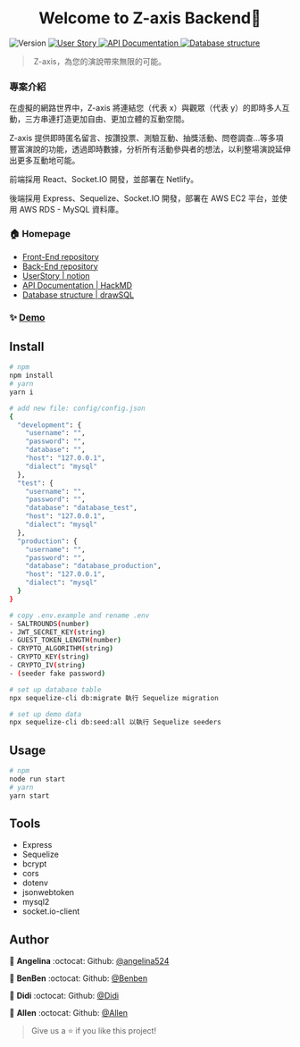 <h1 align="center">Welcome to Z-axis Backend👋</h1>

<p>
  <img alt="Version" src="https://img.shields.io/badge/version-0.1.0-blue.svg?cacheSeconds=2592000" />
  <a href="https://www.notion.so/didijhong/Z-axis-User-Story-3f51e7514f114ac984b34b95aaeeb8fd" target="_blank">
    <img alt="User Story" src="https://img.shields.io/badge/User Story-yes-brightgreen.svg" />
  </a>
  <a href="https://hackmd.io/LBJwuLekR_mO9pIdLfhSZQ?view" target="_blank">
    <img alt="API Documentation" src="https://img.shields.io/badge/API Documentation-yes-brightgreen.svg" />
  </a>
  <a href="https://drawsql.app/z-axis/diagrams/z-axis-sql#" target="_blank">
    <img alt="Database structure" src="https://img.shields.io/badge/Database structure-yes-brightgreen.svg" />
  </a>
</p>

> Z-axis，為您的演說帶來無限的可能。

### 專案介紹

在虛擬的網路世界中，Z-axis 將連結您（代表 x）與觀眾（代表 y）的即時多人互動，三方串連打造更加自由、更加立體的互動空間。

Z-axis 提供即時匿名留言、按讚投票、測驗互動、抽獎活動、問卷調查…等多項豐富演說的功能，透過即時數據，分析所有活動參與者的想法，以利整場演說延伸出更多互動地可能。

前端採用 React、Socket.IO 開發，並部署在 Netlify。

後端採用 Express、Sequelize、Socket.IO 開發，部署在 AWS EC2 平台，並使用 AWS RDS - MySQL 資料庫。

### 🏠 Homepage
- [Front-End repository](https://github.com/angelina524/final-project-Z-axis-frontend/tree/dev)
- [Back-End repository](https://github.com/angelina524/final-project-Z-axis-backend/tree/dev)
- [UserStory | notion](https://www.notion.so/didijhong/Z-axis-User-Story-3f51e7514f114ac984b34b95aaeeb8fd)
- [API Documentation | HackMD](https://hackmd.io/LBJwuLekR_mO9pIdLfhSZQ)
- [Database structure | drawSQL](https://drawsql.app/z-axis/diagrams/z-axis-sql#)

### ✨ [Demo](https://zaxis.netlify.app/#/)

## Install

```sh
# npm
npm install
# yarn
yarn i

# add new file: config/config.json
{
  "development": {
    "username": "",
    "password": "",
    "database": "",
    "host": "127.0.0.1",
    "dialect": "mysql"
  },
  "test": {
    "username": "",
    "password": "",
    "database": "database_test",
    "host": "127.0.0.1",
    "dialect": "mysql"
  },
  "production": {
    "username": "",
    "password": "",
    "database": "database_production",
    "host": "127.0.0.1",
    "dialect": "mysql"
  }
}

# copy .env.example and rename .env
- SALTROUNDS(number)
- JWT_SECRET_KEY(string)
- GUEST_TOKEN_LENGTH(number)
- CRYPTO_ALGORITHM(string)
- CRYPTO_KEY(string)
- CRYPTO_IV(string)
- (seeder fake password)

# set up database table
npx sequelize-cli db:migrate 執行 Sequelize migration

# set up demo data
npx sequelize-cli db:seed:all 以執行 Sequelize seeders
```

## Usage

```sh
# npm
node run start
# yarn
yarn start
```

## Tools
- Express
- Sequelize
- bcrypt
- cors
- dotenv
- jsonwebtoken
- mysql2
- socket.io-client

## Author

👤 **Angelina** :octocat: Github: [@angelina524](https://github.com/angelina524)

👤 **BenBen** :octocat: Github: [@Benben](https://github.com/benben6515)

👤 **Didi** :octocat: Github: [@Didi](https://github.com/dadidi910)

👤 **Allen** :octocat: Github: [@Allen](https://github.com/rockyooooooo)
  

> Give us a ⭐️ if you like this project!
